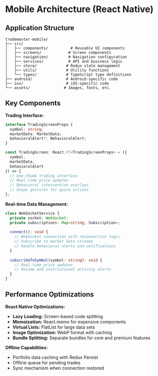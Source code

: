 # Mobile Architecture (React Native)

## Application Structure

```
trademaster-mobile/
├── src/
│   ├── components/          # Reusable UI components
│   ├── screens/            # Screen components
│   ├── navigation/         # Navigation configuration
│   ├── services/           # API and business logic
│   ├── store/             # Redux state management
│   ├── utils/             # Utility functions
│   └── types/             # TypeScript type definitions
├── android/               # Android-specific code
├── ios/                   # iOS-specific code
└── assets/               # Images, fonts, etc.
```

## Key Components

**Trading Interface:**
```typescript
interface TradingScreenProps {
  symbol: string;
  marketData: MarketData;
  behavioralAlert?: BehavioralAlert;
}

const TradingScreen: React.FC<TradingScreenProps> = ({
  symbol,
  marketData,
  behavioralAlert
}) => {
  // One-thumb trading interface
  // Real-time price updates
  // Behavioral intervention overlays
  // Swipe gestures for quick actions
};
```

**Real-time Data Management:**
```typescript
class WebSocketService {
  private socket: WebSocket;
  private subscriptions: Map<string, Subscription>;
  
  connect(): void {
    // WebSocket connection with reconnection logic
    // Subscribe to market data streams
    // Handle behavioral alerts and notifications
  }
  
  subscribeToSymbol(symbol: string): void {
    // Real-time price updates
    // Volume and institutional activity alerts
  }
}
```

## Performance Optimizations

**React Native Optimizations:**
- **Lazy Loading:** Screen-based code splitting
- **Memoization:** React.memo for expensive components
- **Virtual Lists:** FlatList for large data sets
- **Image Optimization:** WebP format with caching
- **Bundle Splitting:** Separate bundles for core and premium features

**Offline Capabilities:**
- Portfolio data caching with Redux Persist
- Offline queue for pending trades
- Sync mechanism when connection restored
